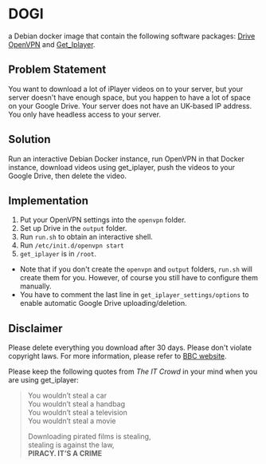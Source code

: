 # DOGI
a Debian docker image that contain the following software packages: [Drive](https://github.com/odeke-em/drive) [OpenVPN](https://openvpn.net/) and [Get_Iplayer](https://github.com/get-iplayer/get_iplayer).

## Problem Statement
You want to download a lot of iPlayer videos on to your server, but your server doesn't have enough space, but you happen to have a lot of space on your Google Drive. Your server does not have an UK-based IP address. You only have headless access to your server.

## Solution
Run an interactive Debian Docker instance, run OpenVPN in that Docker instance, download videos using get_iplayer, push the videos to your Google Drive, then delete the video. 

## Implementation
1. Put your OpenVPN settings into the ``openvpn`` folder.
2. Set up Drive in the ``output`` folder. 
3. Run ``run.sh`` to obtain an interactive shell. 
4. Run ``/etc/init.d/openvpn start``
5. ``get_iplayer`` is in ``/root``.

  * Note that if you don't create the ``openvpn`` and ``output`` folders, ``run.sh`` will create them for you. However, of course you still have to configure them manually. 
  * You have to comment the last line in ``get_iplayer_settings/options`` to enable automatic Google Drive uploading/deletion.

## Disclaimer
Please delete everything you download after 30 days. Please don't violate copyright laws. For more information, please refer to [BBC website](https://www.bbc.co.uk/iplayer/help/downloads/mobile-tablet/downloads_availability_changing).

Please keep the following quotes from *The IT Crowd* in your mind when you are using get_iplayer:
> You wouldn’t steal a car  
> You wouldn’t steal a handbag  
> You wouldn’t steal a television  
> You wouldn’t steal a movie  
>   
> Downloading pirated films is stealing,  
> stealing is against the law,  
> **PIRACY. IT’S A CRIME**
